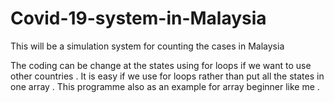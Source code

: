 # Covid-19-system-in-Malaysia
This will be a simulation system for counting the cases in Malaysia


The coding can be change at the states using for loops if we want to use other countries . 
It is easy if we use for loops rather than put all the states in one array .
This programme also as an example for array beginner like me .
